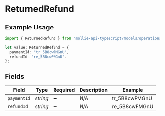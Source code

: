 # ReturnedRefund

## Example Usage

```typescript
import { ReturnedRefund } from "mollie-api-typescript/models/operations";

let value: ReturnedRefund = {
  paymentId: "tr_5B8cwPMGnU",
  refundId: "re_5B8cwPMGnU",
};
```

## Fields

| Field              | Type               | Required           | Description        | Example            |
| ------------------ | ------------------ | ------------------ | ------------------ | ------------------ |
| `paymentId`        | *string*           | :heavy_minus_sign: | N/A                | tr_5B8cwPMGnU      |
| `refundId`         | *string*           | :heavy_minus_sign: | N/A                | re_5B8cwPMGnU      |